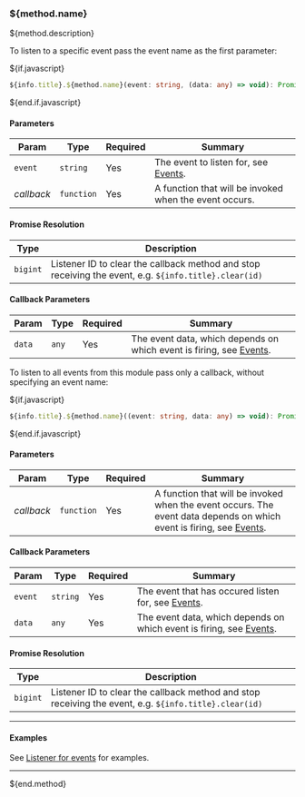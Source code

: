 ### ${method.name}
${method.description}

To listen to a specific event pass the event name as the first parameter:

${if.javascript}

```typescript
${info.title}.${method.name}(event: string, (data: any) => void): Promise<bigint>
```

${end.if.javascript}

#### Parameters

| Param                  | Type                 | Required                 | Summary                 |
| ---------------------- | -------------------- | ------------------------ | ----------------------- |
| `event` | `string` | Yes | The event to listen for, see [Events](#events). |
| *callback* | `function` | Yes | A function that will be invoked when the event occurs. |

#### Promise Resolution

| Type | Description |
|------|-------------|
| `bigint` | Listener ID to clear the callback method and stop receiving the event, e.g. `${info.title}.clear(id)` |

#### Callback Parameters

| Param                  | Type                 | Required                 | Summary                 |
| ---------------------- | -------------------- | ------------------------ | ----------------------- |
| `data` | `any` | Yes | The event data, which depends on which event is firing, see [Events](#events). |

To listen to all events from this module  pass only a callback, without specifying an event name:

${if.javascript}

```typescript
${info.title}.${method.name}((event: string, data: any) => void): Promise<bigint>
```

${end.if.javascript}

#### Parameters

| Param                  | Type                 | Required                 | Summary                 |
| ---------------------- | -------------------- | ------------------------ | ----------------------- |
| *callback* | `function` | Yes | A function that will be invoked when the event occurs. The event data depends on which event is firing, see [Events](#events). |


#### Callback Parameters

| Param                  | Type                 | Required                 | Summary                 |
| ---------------------- | -------------------- | ------------------------ | ----------------------- |
| `event` | `string` | Yes | The event that has occured listen for, see [Events](#events). |
| `data` | `any` | Yes | The event data, which depends on which event is firing, see [Events](#events). |


#### Promise Resolution

| Type | Description |
|------|-------------|
| `bigint` | Listener ID to clear the callback method and stop receiving the event, e.g. `${info.title}.clear(id)` |
---

#### Examples
See [Listener for events](../../docs/listening-for-events/) for examples.

---
${end.method}
